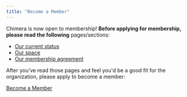 ```yaml
---
title: "Become a Member"
---
```


Chimera is now open to membership! **Before applying for membership, please read the following** pages/sections:

- [Our current status](/about/status/)
- [Our space](/about/space/)
- [Our membership agreement](/membership/agreement/)

After you've read those pages and feel you'd be a good fit for the organization, please apply to become a member:

<a href="https://chimera.nationbuilder.com/purchase_membership" class="btn btn-primary">Become a Member</a>
